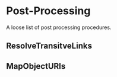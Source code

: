 # Post-Processing 
A loose list of post processing procedures. 

## ResolveTransitveLinks


## MapObjectURIs
